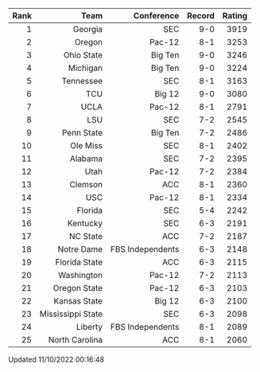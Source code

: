 | Rank  | Team                 | Conference           | Record   | Rating |
| ---:  | ---:                 | ---:                 | ---:     | ---:   |
| 1     | Georgia              | SEC                  | 9-0      | 3919   |
| 2     | Oregon               | Pac-12               | 8-1      | 3253   |
| 3     | Ohio State           | Big Ten              | 9-0      | 3246   |
| 4     | Michigan             | Big Ten              | 9-0      | 3224   |
| 5     | Tennessee            | SEC                  | 8-1      | 3163   |
| 6     | TCU                  | Big 12               | 9-0      | 3080   |
| 7     | UCLA                 | Pac-12               | 8-1      | 2791   |
| 8     | LSU                  | SEC                  | 7-2      | 2545   |
| 9     | Penn State           | Big Ten              | 7-2      | 2486   |
| 10    | Ole Miss             | SEC                  | 8-1      | 2402   |
| 11    | Alabama              | SEC                  | 7-2      | 2395   |
| 12    | Utah                 | Pac-12               | 7-2      | 2384   |
| 13    | Clemson              | ACC                  | 8-1      | 2360   |
| 14    | USC                  | Pac-12               | 8-1      | 2334   |
| 15    | Florida              | SEC                  | 5-4      | 2242   |
| 16    | Kentucky             | SEC                  | 6-3      | 2191   |
| 17    | NC State             | ACC                  | 7-2      | 2187   |
| 18    | Notre Dame           | FBS Independents     | 6-3      | 2148   |
| 19    | Florida State        | ACC                  | 6-3      | 2115   |
| 20    | Washington           | Pac-12               | 7-2      | 2113   |
| 21    | Oregon State         | Pac-12               | 6-3      | 2103   |
| 22    | Kansas State         | Big 12               | 6-3      | 2100   |
| 23    | Mississippi State    | SEC                  | 6-3      | 2098   |
| 24    | Liberty              | FBS Independents     | 8-1      | 2089   |
| 25    | North Carolina       | ACC                  | 8-1      | 2060   |

Updated 11/10/2022 00:16:48
